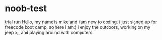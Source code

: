 # noob-test
trial run
Hello, my name is mike and i am new to coding. i just signed up for freecode boot camp, so here i am:)
i enjoy the outdoors, working on my jeep xj, and playing around with computers.
